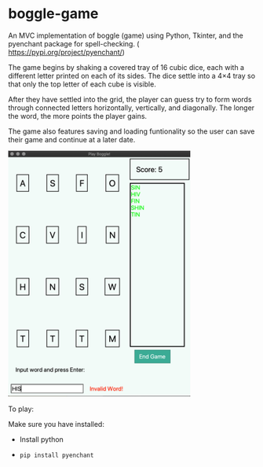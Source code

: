 # boggle-game

An MVC implementation of boggle (game) using Python, Tkinter, and the pyenchant package for spell-checking. ( https://pypi.org/project/pyenchant/)

The game begins by shaking a covered tray of 16 cubic dice, each with a different letter printed on each of its sides.
The dice settle into a 4×4 tray so that only the top letter of each cube is visible. 

After they have settled into the grid, the player can guess try to form words through connected letters horizontally, vertically, and diagonally.
The longer the word, the more points the player gains. 

The game also features saving and loading funtionality so the user can save their game and continue at a later date. 



<img alt="Gameplay" src="demo.png" height="500px"/>


To play: 

Make sure you have installed:

* Install python 


* ```
  pip install pyenchant
  ```

